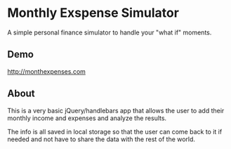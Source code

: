 Monthly Exspense Simulator
=================

A simple personal finance simulator to handle your "what if" moments.

## Demo
http://monthexpenses.com

## About
This is a very basic jQuery/handlebars app that allows the user to add their monthly income and expenses and analyze the results.

The info is all saved in local storage so that the user can come back to it if needed and not have to share the data with the rest of the world.